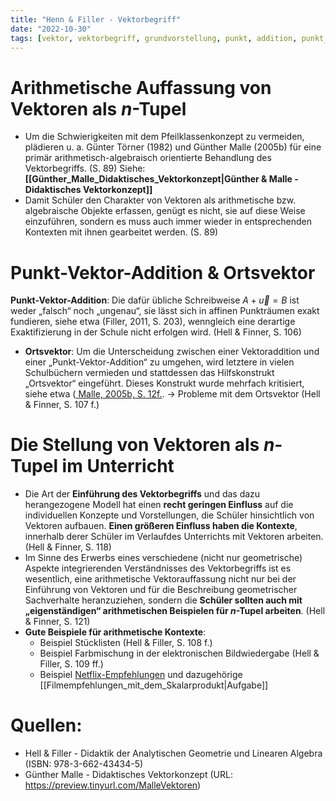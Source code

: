 ```yaml
---
title: "Henn & Filler - Vektorbegriff"
date: "2022-10-30"
tags: [vektor, vektorbegriff, grundvorstellung, punkt, addition, punkt_vektoraddtition, pfeilklassen, ortsvektor, malle, didaktik, lineare_algebra, analytische_geometrie , einführung, hell, filler, arithmetik]
---
```

# Arithmetische Auffassung von Vektoren als $n$-Tupel
- Um die Schwierigkeiten mit dem Pfeilklassenkonzept zu vermeiden, plädieren u. a. Günter Törner (1982) und Günther Malle (2005b) für eine primär arithmetisch-algebraisch orientierte Behandlung des Vektorbegriffs. (S. 89) Siehe: **[[Günther_Malle_Didaktisches_Vektorkonzept|Günther & Malle - Didaktisches Vektorkonzept]]**
- Damit Schüler den Charakter von Vektoren als arithmetische bzw. algebraische Objekte erfassen, genügt es nicht, sie auf diese Weise einzuführen, sondern es muss auch immer wieder in entsprechenden Kontexten mit ihnen gearbeitet werden. (S. 89)

# Punkt-Vektor-Addition & Ortsvektor
**Punkt-Vektor-Addition**: Die dafür übliche Schreibweise $A+\vec{u}=B$ ist weder „falsch“ noch „ungenau“, sie lässt sich in affinen Punkträumen exakt fundieren, siehe etwa (Filler, 2011, S. 203), wenngleich eine derartige Exaktifizierung in der Schule nicht erfolgen wird. (Hell & Finner, S. 106)
- **Ortsvektor**: Um die Unterscheidung zwischen einer Vektoraddition und einer „Punkt-Vektor-Addition“ zu umgehen, wird letztere in vielen Schulbüchern vermieden und stattdessen das Hilfskonstrukt „Ortsvektor“ eingeführt. Dieses Konstrukt wurde mehrfach kritisiert, siehe etwa ([ Malle, 2005b, S. 12f.](https://preview.tinyurl.com/MalleVektoren).  $\rightarrow$ Probleme mit dem Ortsvektor (Hell & Finner, S. 107 f.)

# Die Stellung von Vektoren als $n$-Tupel im Unterricht
- Die Art der **Einführung des Vektorbegriffs** und das dazu herangezogene Modell hat einen **recht geringen Einfluss** auf die individuellen Konzepte und Vorstellungen, die Schüler hinsichtlich von Vektoren aufbauen. **Einen größeren Einfluss haben die Kontexte**, innerhalb derer Schüler im Verlaufdes Unterrichts mit Vektoren arbeiten. (Hell & Finner, S. 118)
- Im Sinne des Erwerbs eines verschiedene (nicht nur geometrische) Aspekte integrierenden Verständnisses des Vektorbegriffs ist es wesentlich, eine arithmetische Vektorauffassung nicht nur bei der Einführung von Vektoren und für die Beschreibung geometrischer Sachverhalte heranzuziehen, sondern die **Schüler sollten auch mit „eigenständigen“ arithmetischen Beispielen für $n$-Tupel arbeiten**. (Hell & Finner, S. 121)
- **Gute Beispiele für arithmetische Kontexte**:
	- Beispiel Stücklisten (Hell & Filler, S. 108 f.)
	- Beispiel Farbmischung in der elektronischen Bildwiedergabe (Hell & Filler, S. 109 ff.)
	- Beispiel [Netflix-Empfehlungen](https://www.topbots.com/recommendation-systems-in-the-real-world/) und dazugehörige [[Filmempfehlungen_mit_dem_Skalarprodukt|Aufgabe]]


# Quellen:
- Hell & Filler - Didaktik der Analytischen Geometrie und Linearen Algebra (ISBN: 978-3-662-43434-5)
- Günther Malle - Didaktisches Vektorkonzept (URL: https://preview.tinyurl.com/MalleVektoren)




